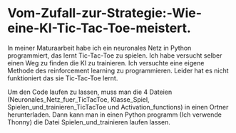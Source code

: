 # Vom-Zufall-zur-Strategie:-Wie-eine-KI-Tic-Tac-Toe-meistert.
In meiner Maturaarbeit habe ich ein neuronales Netz in Python programmiert, das lernt Tic-Tac-Toe zu spielen. Ich habe versucht selber einen Weg zu finden die KI zu trainieren. Ich versuchte eine eigene Methode des reinforcement learning zu programmieren. Leider hat es nicht funktioniert das sie Tic-Tac-Toe lernt.

Um den Code laufen zu lassen, muss man die 4 Dateien (Neuronales_Netz_fuer_TicTacToe, Klasse_Spiel, Spielen_und_trainieren_TicTacToe und Activation_functions) in einen Ortner herunterladen. Dann kann man in einen Python programm (Ich verwende Thonny) die Datei Spielen_und_trainieren laufen lassen. 
